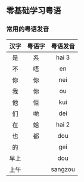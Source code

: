 ## 零基础学习粤语
### 常用的粤语发音

|汉字|粤语字|粤语发音|  
|:---:|:---:|:---:|  
| 是 | 系 | hai 3|
| 不 | 唔 | en |
| 你 | 你 | nei |
| 我 | 你 | ou |
| 他 | 佢 | kui |
| 们 | 哋 | dei |
| 在 | 蛤 | hai 2 |
| 也 | 都 | dou |
| 的 |  | gei |
| 早上 |  | dou |
| 上午 |  | sangzou |

